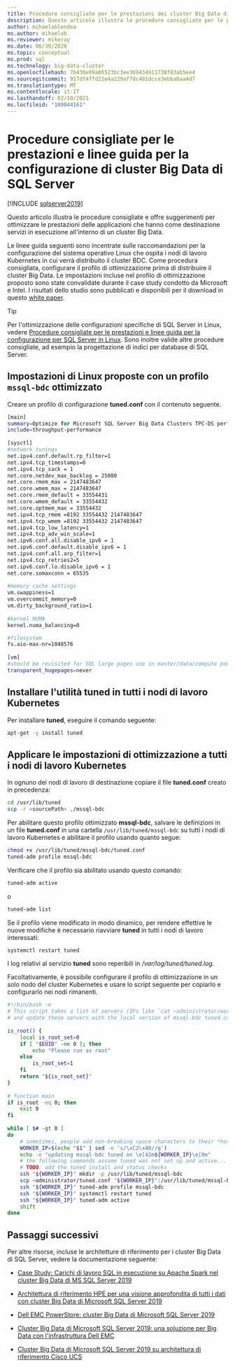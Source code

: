 ```yaml
---
title: Procedure consigliate per le prestazioni dei cluster Big Data di SQL Server
description: Questo articolo illustra le procedure consigliate per le prestazioni e le linee guida per l'esecuzione di cluster Big Data di SQL Server in Kubernetes
author: mihaelablendea
ms.author: mihaelab
ms.reviewer: mikeray
ms.date: 06/30/2020
ms.topic: conceptual
ms.prod: sql
ms.technology: big-data-cluster
ms.openlocfilehash: 7b430e09a06523bc3ee369434911738f83ab5ee4
ms.sourcegitcommit: 917df4ffd22e4a229af7dc481dcce3ebba0aa4d7
ms.translationtype: MT
ms.contentlocale: it-IT
ms.lasthandoff: 02/10/2021
ms.locfileid: "100044161"
---
```

# <a name="performance-best-practices-and-configuration-guidelines-for-sql-server-big-data-clusters"></a>Procedure consigliate per le prestazioni e linee guida per la configurazione di cluster Big Data di SQL Server

[!INCLUDE [sqlserver2019](../includes/applies-to-version/sqlserver2019.md)]

Questo articolo illustra le procedure consigliate e offre suggerimenti per ottimizzare le prestazioni delle applicazioni che hanno come destinazione servizi in esecuzione all'interno di un cluster Big Data.

Le linee guida seguenti sono incentrate sulle raccomandazioni per la configurazione del sistema operativo Linux che ospita i nodi di lavoro Kubernetes in cui verrà distribuito il cluster BDC. Come procedura consigliata, configurare il profilo di ottimizzazione prima di distribuire il cluster Big Data. Le impostazioni incluse nel profilo di ottimizzazione proposto sono state convalidate durante il case study condotto da Microsoft e Intel. I risultati dello studio sono pubblicati e disponibili per il download in questo [white paper](https://aka.ms/sql-bdc-spark-perf/).

> [!TIP]
> Per l'ottimizzazione delle configurazioni specifiche di SQL Server in Linux, vedere [Procedure consigliate per le prestazioni e linee guida per la configurazione per SQL Server in Linux](../linux/sql-server-linux-performance-best-practices.md). Sono inoltre valide altre procedure consigliate, ad esempio la progettazione di indici per database di SQL Server.

## <a name="proposed-linux-settings-using-a-tuned-mssql-bdc-profile"></a>Impostazioni di Linux proposte con un profilo `mssql-bdc` ottimizzato

Creare un profilo di configurazione **tuned.conf** con il contenuto seguente.

```bash
[main]
summary=Optimize for Microsoft SQL Server Big Data Clusters TPC-DS performance
include=throughput-performance
 
[sysctl]
#network tunings
net.ipv4.conf.default.rp_filter=1
net.ipv4.tcp_timestamps=0
net.ipv4.tcp_sack = 1
net.core.netdev_max_backlog = 25000
net.core.rmem_max = 2147483647
net.core.wmem_max = 2147483647
net.core.rmem_default = 33554431
net.core.wmem_default = 33554432
net.core.optmem_max = 33554432
net.ipv4.tcp_rmem =8192 33554432 2147483647
net.ipv4.tcp_wmem =8192 33554432 2147483647
net.ipv4.tcp_low_latency=1
net.ipv4.tcp_adv_win_scale=1
net.ipv6.conf.all.disable_ipv6 = 1
net.ipv6.conf.default.disable_ipv6 = 1
net.ipv4.conf.all.arp_filter=1
net.ipv4.tcp_retries2=5
net.ipv6.conf.lo.disable_ipv6 = 1
net.core.somaxconn = 65535
 
#memory cache settings
vm.swappiness=1
vm.overcommit_memory=0
vm.dirty_background_ratio=1
 
#kernel NUMA
kernel.numa_balancing=0

#filesystem
fs.aio-max-nr=1048576
 
[vm]
#should be revisited for SQL large pages use in master/data/compute pods
transparent_hugepages=never
```

## <a name="install-tuned-utility-on-all-the-kubernetes-worker-nodes"></a>Installare l'utilità **tuned** in tutti i nodi di lavoro Kubernetes

Per installare **tuned**, eseguire il comando seguente:

```bash
apt-get -y install tuned
```

## <a name="apply-tuning-settings-to-all-kubernetes-worker-nodes"></a>Applicare le impostazioni di ottimizzazione a tutti i nodi di lavoro Kubernetes

In ognuno dei nodi di lavoro di destinazione copiare il file **tuned.conf** creato in precedenza:

```bash
cd /usr/lib/tuned
scp -r <sourcePath> ./mssql-bdc
```

Per abilitare questo profilo ottimizzato **mssql-bdc**, salvare le definizioni in un file **tuned.conf** in una cartella `/usr/lib/tuned/mssql-bdc` su tutti i nodi di lavoro Kubernetes e abilitare il profilo usando quanto segue:

```bash
chmod +x /usr/lib/tuned/mssql-bdc/tuned.conf
tuned-adm profile mssql-bdc
```

Verificare che il profilo sia abilitato usando questo comando:

```bash
tuned-adm active
```

o

```bash
tuned-adm list
```

Se il profilo viene modificato in modo dinamico, per rendere effettive le nuove modifiche è necessario riavviare **tuned** in tutti i nodi di lavoro interessati:

```bash
systemctl restart tuned
```
 
I log relativi al servizio **tuned** sono reperibili in */var/log/tuned/tuned.log*.

Facoltativamente, è possibile configurare il profilo di ottimizzazione in un solo nodo del cluster Kubernetes e usare lo script seguente per copiarlo e configurarlo nei nodi rimanenti.

```bash
#!/bin/bash -e
# This script takes a list of servers (IPs like `cat ~administrator/workerhosts)) as input
# and update these servers with the local version of mssql-bdc tuned.conf.
 
is_root() {
    local is_root_set=0
    if [ "$EUID" -ne 0 ]; then
        echo "Please run as root"
    else
        is_root_set=1
    fi
    return "${is_root_set}"
}
 
# function main
if is_root -eq 0; then
    exit 0
fi
 
while [ $# -gt 0 ]
do
    # sometimes, people add non-breaking space characters to their *host* files.
    WORKER_IP=$(echo "$1" | sed -e 's/\xC2\xA0//g')
    echo -e "updating mssql-bdc tuned on \e[42m${WORKER_IP}\e[0m"
    # the following commands assume tuned was not set up and active...
    # TODO: add the tuned install and status checks
    ssh "${WORKER_IP}" mkdir -p /usr/lib/tuned/mssql-bdc
    scp ~administrator/tuned.conf "${WORKER_IP}":/usr/lib/tuned/mssql-bdc/tuned.conf
    ssh "${WORKER_IP}" tuned-adm profile mssql-bdc
    ssh "${WORKER_IP}" systemctl restart tuned
    ssh "${WORKER_IP}" tuned-adm active
    shift
done

```

## <a name="next-steps"></a>Passaggi successivi

Per altre risorse, incluse le architetture di riferimento per i cluster Big Data di SQL Server, vedere la documentazione seguente:

* [Case Study: Carichi di lavoro SQL in esecuzione su Apache Spark nel cluster Big Data di MS SQL Server 2019](https://aka.ms/sql-bdc-spark-perf/)

* [Architettura di riferimento HPE per una visione approfondita di tutti i dati con cluster Big Data di Microsoft SQL Server 2019](https://h20195.www2.hpe.com/V2/GetDocument.aspx?docname=a50001963enw)

* [Dell EMC PowerStore: cluster Big Data di Microsoft SQL Server 2019](https://www.dellemc.com/resources/en-us/asset/white-papers/products/storage/h18231-dell-emc-powerstore-sql-server-big-data-clusters.pdf)

* [Cluster Big Data di Microsoft SQL Server 2019: una soluzione per Big Data con l'infrastruttura Dell EMC](https://infohub.delltechnologies.com/t/microsoft-sql-server-2019-big-data-clusters-a-big-data-solution-using-dell-emc-infrastructure/)

* [Cluster Big Data di Microsoft SQL Server 2019 su architettura di riferimento Cisco UCS](https://www.cisco.com/c/en/us/solutions/collateral/data-center-virtualization/unified-computing/sql-server-on-big-data-cluster-on-ucs.html)